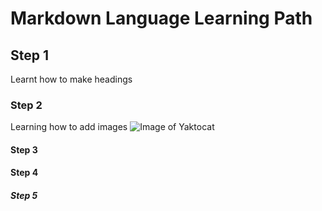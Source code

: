 # Markdown Language Learning Path
## Step 1
Learnt how to make headings
### Step 2
Learning how to add images
![Image of Yaktocat](https://octodex.github.com/images/yaktocat.png)
#### Step 3
#### Step 4
##### Step 5

